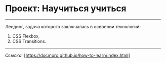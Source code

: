 # Проект: Научиться учиться
-----------------------------------------------------------  
Лендинг, задача которого заключалась в освоении технологий:  
1. CSS Flexbox,
2. CSS Transitions.
-----------------------------------------------------------  
*Ссылка:* [https://docmoro.github.io/how-to-learn/index.html]